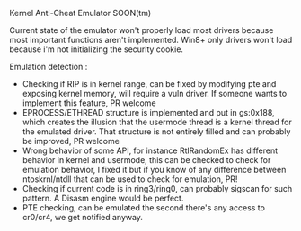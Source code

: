 Kernel Anti-Cheat Emulator
SOON(tm)

Current state of the emulator won't properly load most drivers because most important functions aren't implemented.
Win8+ only drivers won't load because i'm not initializing the security cookie.


Emulation detection :
- Checking if RIP is in kernel range, can be fixed by modifying pte and exposing kernel memory, will require a vuln driver. If someone wants to implement this feature, PR welcome
- EPROCESS/ETHREAD structure is implemented and put in gs:0x188, which creates the illusion that the usermode thread is a kernel thread for the emulated driver. That structure is not entirely filled and can probably be improved, PR welcome
- Wrong behavior of some API, for instance RtlRandomEx has different behavior in kernel and usermode, this can be checked to check for emulation behavior, I fixed it but if you know of any difference between ntoskrnl/ntdll that can be used to check for emulation, PR!
- Checking if current code is in ring3/ring0, can probably sigscan for such pattern. A Disasm engine would be perfect.
- PTE checking, can be emulated the second there's any access to cr0/cr4, we get notified anyway.

